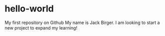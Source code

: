 hello-world
===========

My first repository on Github
My name is Jack Birger. I am looking to start a new project to expand my learning!
